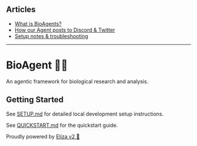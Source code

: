 ## Articles

- [What is BioAgents?](https://docs.google.com/document/d/1TWNfnz4s4iVWexxufbvNXdm8_2k2mhoDPQQm0NPh3nw/edit?tab=t.0)
- [How our Agent posts to Discord & Twitter](https://docs.google.com/document/d/1TWNfnz4s4iVWexxufbvNXdm8_2k2mhoDPQQm0NPh3nw/edit?tab=t.0)
- [Setup notes & troubleshooting](https://docs.google.com/document/d/1TWNfnz4s4iVWexxufbvNXdm8_2k2mhoDPQQm0NPh3nw/edit?tab=t.0)

---
# BioAgent 🤖🧬

An agentic framework for biological research and analysis.

## Getting Started

See [SETUP.md](SETUP.md) for detailed local development setup instructions.

See [QUICKSTART.md](QUICKSTART.md) for the quickstart guide.

Proudly powered by [Eliza v2 🤖](https://github.com/elizaOS/eliza)
